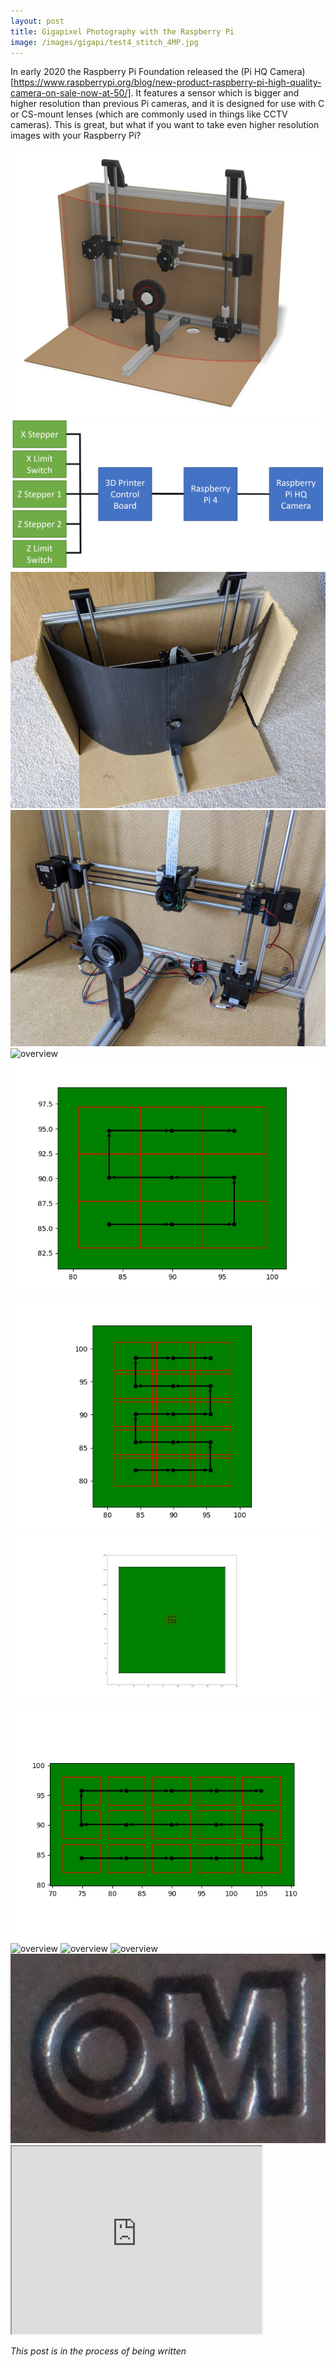 ```yaml
---
layout: post
title: Gigapixel Photography with the Raspberry Pi
image: /images/gigapi/test4_stitch_4MP.jpg
---
```


In early 2020 the Raspberry Pi Foundation released the (Pi HQ Camera)[https://www.raspberrypi.org/blog/new-product-raspberry-pi-high-quality-camera-on-sale-now-at-50/]. It features a sensor which is bigger and higher resolution than previous Pi cameras, and it is designed for use with C or CS-mount lenses (which are commonly used in things like CCTV cameras). This is great, but what if you want to take even higher resolution images with your Raspberry Pi?

<img src="/images/gigapi/CAD_1.jpg" alt="overview" class="inline">
<img src="/images/gigapi/electronics.jpg" alt="overview" class="inline">

<img src="/images/gigapi/outside_1.jpg" alt="overview" class="inline">
<img src="/images/gigapi/inside_1.jpg" alt="overview" class="inline">
<img src="/images/gigapi/rear_1.jpg" alt="overview" class="inline">

<img src="/images/gigapi/crop_1.png" alt="overview" class="inline">
<img src="/images/gigapi/crop_2.png" alt="overview" class="inline">
<img src="/images/gigapi/overal_1.png" alt="overview" class="inline">
<img src="/images/gigapi/overlap_3.png" alt="overview" class="inline">

<img src="/images/gigapi/full_image_2_pi.jpg" alt="overview" class="inline">
<img src="/images/gigapi/full_image_gray.jpg" alt="overview" class="inline">

<img src="/images/gigapi/test4_stitch.jpg" alt="overview" class="inline">
<img src="/images/gigapi/test4_stitch_crop.jpg" alt="overview" class="inline">

<iframe allowfullscreen="true" src="https://www.easyzoom.com/embed/99bca385b89c45bc9f45732602ef78cb" width="400" height="300"></iframe>

*This post is in the process of being written*
